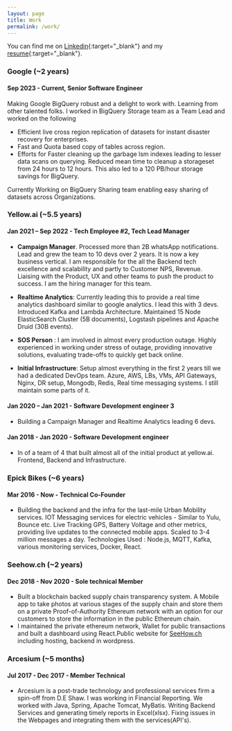 ```yaml
---
layout: page
title: Work
permalink: /work/
---
```


You can find me on [Linkedin](https://www.linkedin.com/in/sachingovind/){:target="\_blank"} and my [resume](/assets/docs/resume.pdf){:target="\_blank"}.

### Google (~2 years)

#### Sep 2023 - Current, Senior Software Engineer

Making Google BigQuery robust and a delight to work with. Learning from other talented folks.
I worked in BigQuery Storage team as a Team Lead and worked on the following

- Efficient live cross region replication of datasets for instant disaster recovery for enterprises.
- Fast and Quota based copy of tables across region.
- Efforts for Faster cleaning up the garbage lsm indexes leading to lesser data scans on querying. Reduced mean time to cleanup a storageset from 24 hours to 12 hours. This also led to a 120 PB/hour storage savings for BigQuery.

Currently Working on BigQuery Sharing team enabling easy sharing of datasets across Organizations.

### Yellow.ai (~5.5 years)

#### Jan 2021 – Sep 2022 - Tech Employee #2, Tech Lead Manager

- **Campaign Manager**. Processed more than 2B whatsApp notifications. Lead and grew the team to 10 devs over 2 years. It is now a key business vertical. I am responsible for the all the Backend tech excellence and scalability and partly to Customer NPS, Revenue. Liaising with the Product, UX and other teams to push the product to success.
  I am the hiring manager for this team.

- **Realtime Analytics**: Currently leading this to provide a real time analytics dashboard
  similar to google analytics. I lead this with 3 devs. Introduced Kafka and
  Lambda Architecture. Maintained 15 Node ElasticSearch Cluster (5B
  documents), Logstash pipelines and Apache Druid (30B events).

- **SOS Person** : I am involved in almost every production outage. Highly
  experienced in working under stress of outage, providing innovative solutions,
  evaluating trade-offs to quickly get back online.

- **Initial Infrastructure**: Setup almost everything in the first 2 years till we had a
  dedicated DevOps team. Azure, AWS, LBs, VMs, API Gateways, Nginx, DR
  setup, Mongodb, Redis, Real time messaging systems. I still maintain some parts of it.

#### Jan 2020 – Jan 2021 - Software Development engineer 3

- Building a Campaign Manager and Realtime Analytics leading 6 devs.

#### Jan 2018 - Jan 2020 - Software Development engineer

- In of a team of 4 that built almost all of the initial product at yellow.ai. Frontend, Backend and Infrastructure.

### Epick Bikes (~6 years)

#### Mar 2016 - Now - Technical Co-Founder

- Building the backend and the infra for the last-mile Urban Mobility services. IOT Messaging services for electric vehicles - Similar to Yulu, Bounce etc. Live Tracking GPS, Battery Voltage and other metrics, providing live updates to the connected mobile apps. Scaled to 3-4 million messages a day.
  Technologies Used : Node.js, MQTT, Kafka, various monitoring services, Docker, React.

### Seehow.ch (~2 years)

#### Dec 2018 - Nov 2020 - Sole technical Member

- Built a blockchain backed supply chain transparency system. A Mobile app to take photos at various stages of the supply chain and store them on a private Proof-of-Authority Ethereum network with an option for our customers to store the information in the public Ethereum chain.
- I maintained the private ethereum network, Wallet for public transactions and built a dashboard using React.Public website for [SeeHow.ch](https://seehow.ch/) including hosting, backend in wordpress.

### Arcesium (~5 months)

#### Jul 2017 - Dec 2017 - Member Technical

- Arcesium is a post-trade technology and professional services firm a spin-off from D.E Shaw. I was working in Financial Reporting. We worked with Java, Spring, Apache Tomcat, MyBatis. Writing Backend Services and generating timely reports in Excel(xlsx). Fixing issues in the Webpages and integrating them with the services(API's).
